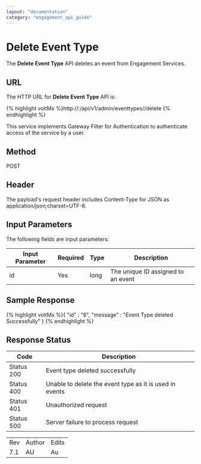 ```yaml
---
layout: "documentation"
category: "engagement_api_guide"
---
```

                            


Delete Event Type
=================

The **Delete Event Type** API deletes an event from Engagement Services.

URL
---

The HTTP URL for **Delete Event Type** API is:

{% highlight voltMx %}http://<host>:<port>/api/v1/admin/eventtypes/<id>/delete
{% endhighlight %}

This service implements Gateway Filter for Authentication to authenticate access of the service by a user.

Method
------

POST

Header
------

The payload's request header includes Content-Type for JSON as application/json;charset=UTF-8.

Input Parameters
----------------

The following fields are input parameters:

  
| Input Parameter | Required | Type | Description |
| --- | --- | --- | --- |
| id | Yes | long | The unique ID assigned to an event |

Sample Response
---------------

{% highlight voltMx %}{
  "id" : "6",
  "message" : "Event Type deleted Successfully"
}
{% endhighlight %}

Response Status
---------------

  
| Code | Description |
| --- | --- |
| Status 200 | Event type deleted successfully |
| Status 400 | Unable to delete the event type as it is used in events |
| Status 401 | Unauthorized request |
| Status 500 | Server failure to process request |

<table class="TableStyle-RevisionTable" cellspacing="0" style="margin-left: 0;margin-right: auto;mc-table-style: url('../Resources/TableStyles/RevisionTable.css');" data-mc-conditions="Default.HTML"><colgroup><col class="TableStyle-RevisionTable-Column-Column1"> <col class="TableStyle-RevisionTable-Column-Column1"> <col class="TableStyle-RevisionTable-Column-Column1"></colgroup><tbody><tr class="TableStyle-RevisionTable-Body-Body1"><td class="TableStyle-RevisionTable-BodyE-Column1-Body1">Rev</td><td class="TableStyle-RevisionTable-BodyE-Column1-Body1">Author</td><td class="TableStyle-RevisionTable-BodyD-Column1-Body1">Edits</td></tr><tr class="TableStyle-RevisionTable-Body-Body1"><td class="TableStyle-RevisionTable-BodyB-Column1-Body1">7.1</td><td class="TableStyle-RevisionTable-BodyB-Column1-Body1">AU</td><td class="TableStyle-RevisionTable-BodyA-Column1-Body1">Au</td></tr></tbody></table>
